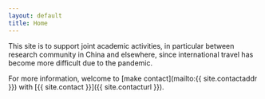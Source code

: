 ```yaml
---
layout: default
title: Home
---
```


This site is to support joint academic activities, in particular between research community in China and elsewhere, since international travel has become more difficult due to the pandemic.

For more information, welcome to [make contact](mailto:{{ site.contactaddr }}) with [{{ site.contact }}]({{ site.contacturl }}).
